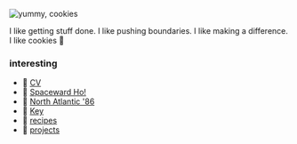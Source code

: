![yummy, cookies](https://photos.smugmug.com/photos/i-MtcVGNL/0/b23bab81/XL/i-MtcVGNL.png)

I like getting stuff done. I like pushing boundaries. I like making a difference. I like cookies :cookie:

### interesting
 * :scroll: [CV](https://orens.com)
 * :rocket: [Spaceward Ho!](https://bit.ly/spaceward_ho_a)
 * :ocean: [North Atlantic '86](https://northatlantic86.com)
 * :closed_lock_with_key: [Key](https://orens.com/KEY.txt)
 * :cookie: [recipes](https://github.com/sorens/recipes)
 * :construction: [projects](https://sorens.github.com)
